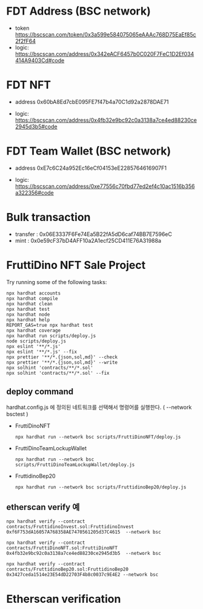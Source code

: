 # FDT Address (BSC network)
- token
    https://bscscan.com/token/0x3a599e584075065eAAAc768D75EaEf85c2f2fF64
- logic:
    https://bscscan.com/address/0x342eACF6457b0C020F7FeC1D2Ef034414A9403Cd#code


# FDT NFT
- address
    0x60bA8Ed7cbE095FE7f47b4a70C1d92a2878DAE71

- logic:
    https://bscscan.com/address/0x4fb32e9bc92c0a3138a7ce4ed88230ce2945d3b5#code

# FDT Team Wallet (BSC network)
- address
    0xE7c6C24a952Ec16eCf04153eE2285764616907F1

- logic:
    https://bscscan.com/address/0xe77556c70fbd77ed2ef4c10ac1516b356a322356#code



# Bulk transaction 
- transfer : 0x06E3337F6Fe74Ea5B22fA5dD6caf74BB7E7596eC
- mint : 0x0e59cF37bD4AFF10a2A1ecf25CD411E76A31988a

# FruttiDino NFT Sale Project

Try running some of the following tasks:

```shell
npx hardhat accounts
npx hardhat compile
npx hardhat clean
npx hardhat test
npx hardhat node
npx hardhat help
REPORT_GAS=true npx hardhat test
npx hardhat coverage
npx hardhat run scripts/deploy.js
node scripts/deploy.js
npx eslint '**/*.js'
npx eslint '**/*.js' --fix
npx prettier '**/*.{json,sol,md}' --check
npx prettier '**/*.{json,sol,md}' --write
npx solhint 'contracts/**/*.sol'
npx solhint 'contracts/**/*.sol' --fix
```

## deploy command
hardhat.config.js 에 정의된 네트워크를 선택해서 명령어를 실행한다. ( --network bsctest )

* FruttiDinoNFT
    ```
    npx hardhat run --network bsc scripts/FruttiDinoNFT/deploy.js
    ```

* FruttiDinoTeamLockupWallet
    ```
    npx hardhat run --network bsc scripts/FruttiDinoTeamLockupWallet/deploy.js
    ```

* FruttidinoBep20
    ```
    npx hardhat run --network bsc scripts/FruttidinoBep20/deploy.js
    ```



## etherscan verify 예

```
npx hardhat verify --contract  contracts/FruttidinoInvest.sol:FruttidinoInvest 0xf6F753dA16057A768358AE7470561205d37C4615  --network bsc
```

```
npx hardhat verify --contract  contracts/FruttiDinoNFT.sol:FruttiDinoNFT 0x4fb32e9bc92c0a3138a7ce4ed88230ce2945d3b5  --network bsc
```

```
npx hardhat verify --contract  contracts/FruttidinoBep20.sol:FruttidinoBep20 0x3427ceda1514e23E54dD22703F4b8c0037c9E4E2 --network bsc
```

<!-- npx hardhat verify --contract  node_modules/@openzeppelin/contracts/proxy/transparent/TransparentUpgradeableProxy.sol:TransparentUpgradeableProxy 0xBbc4424eBEf5a9a54abCa54dC2624748a0d47517  --network bsc
 -->

# Etherscan verification

